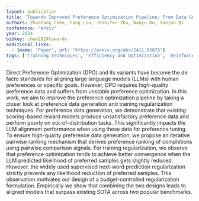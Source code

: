 ```yaml
---
layout: publication
title: 'Towards Improved Preference Optimization Pipeline: From Data Generation To Budget-controlled Regularization'
authors: Zhuotong Chen, Fang Liu, Jennifer Zhu, Wanyu Du, Yanjun Qi
conference: "Arxiv"
year: 2024
bibkey: chen2024towards
additional_links:
  - {name: "Paper", url: "https://arxiv.org/abs/2411.05875"}
tags: ['Training Techniques', 'Efficiency and Optimization', 'Reinforcement Learning']
---
```

Direct Preference Optimization (DPO) and its variants have become the de
facto standards for aligning large language models (LLMs) with human
preferences or specific goals. However, DPO requires high-quality preference
data and suffers from unstable preference optimization. In this work, we aim to
improve the preference optimization pipeline by taking a closer look at
preference data generation and training regularization techniques. For
preference data generation, we demonstrate that existing scoring-based reward
models produce unsatisfactory preference data and perform poorly on
out-of-distribution tasks. This significantly impacts the LLM alignment
performance when using these data for preference tuning. To ensure high-quality
preference data generation, we propose an iterative pairwise ranking mechanism
that derives preference ranking of completions using pairwise comparison
signals. For training regularization, we observe that preference optimization
tends to achieve better convergence when the LLM predicted likelihood of
preferred samples gets slightly reduced. However, the widely used supervised
next-word prediction regularization strictly prevents any likelihood reduction
of preferred samples. This observation motivates our design of a
budget-controlled regularization formulation. Empirically we show that
combining the two designs leads to aligned models that surpass existing SOTA
across two popular benchmarks.
